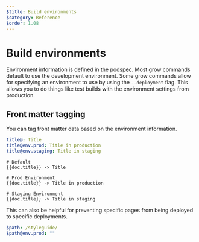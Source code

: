 ```yaml
---
$title: Build environments
$category: Reference
$order: 1.08
---
```

# Build environments

Environment information is defined in the [podspec]([url('/content/docs/reference/podspec.md')]#deployments).
Most grow commands default to use the development environment. Some grow commands allow for specifying an environment to use
by using the `--deployment` flag. This allows you to do things like test builds with the environment settings from production.

## Front matter tagging

You can tag front matter data based on the environment information.

```yaml
title@: Title
title@env.prod: Title in production
title@env.staging: Title in staging
```

```jinja
# Default
{{doc.title}} -> Title

# Prod Environment
{{doc.title}} -> Title in production

# Staging Environment
{{doc.title}} -> Title in staging
```

This can also be helpful for preventing specific pages from being deployed to specific deployments.

```yaml
$path: /styleguide/
$path@env.prod: ""
```
